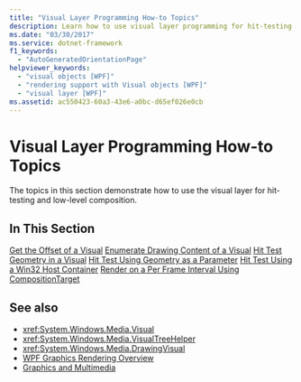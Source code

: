 ```yaml
---
title: "Visual Layer Programming How-to Topics"
description: Learn how to use visual layer programming for hit-testing and low-level composition in Windows Presentation Foundation (WPF).
ms.date: "03/30/2017"
ms.service: dotnet-framework
f1_keywords:
  - "AutoGeneratedOrientationPage"
helpviewer_keywords:
  - "visual objects [WPF]"
  - "rendering support with Visual objects [WPF]"
  - "visual layer [WPF]"
ms.assetid: ac550423-60a3-43e6-a0bc-d65ef026e0cb
---
```

# Visual Layer Programming How-to Topics

The topics in this section demonstrate how to use the visual layer for hit-testing and low-level composition.

## In This Section

[Get the Offset of a Visual](how-to-get-the-offset-of-a-visual.md)
[Enumerate Drawing Content of a Visual](how-to-enumerate-drawing-content-of-a-visual.md)
[Hit Test Geometry in a Visual](how-to-hit-test-geometry-in-a-visual.md)
[Hit Test Using Geometry as a Parameter](how-to-hit-test-using-geometry-as-a-parameter.md)
[Hit Test Using a Win32 Host Container](how-to-hit-test-using-a-win32-host-container.md)
[Render on a Per Frame Interval Using CompositionTarget](how-to-render-on-a-per-frame-interval-using-compositiontarget.md)

## See also

- <xref:System.Windows.Media.Visual>
- <xref:System.Windows.Media.VisualTreeHelper>
- <xref:System.Windows.Media.DrawingVisual>
- [WPF Graphics Rendering Overview](wpf-graphics-rendering-overview.md)
- [Graphics and Multimedia](index.md)
